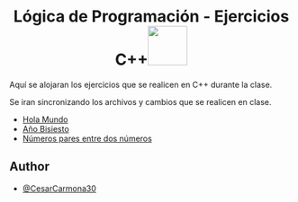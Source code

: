 <h1 align="center">Lógica de Programación - Ejercicios C++<img src="https://media.tenor.com/8CRuK01WKcMAAAAi/pokemon-pikachu.gif" width="70"></h1>


Aquí se alojaran los ejercicios que se realicen en C++ durante la clase.

Se iran sincronizando los archivos y cambios que se realicen en clase.

* [Hola Mundo](https://github.com/CesarCarmona30/EjerciciosCpp/blob/main/helloWorld.cpp)
* [Año Bisiesto](https://github.com/CesarCarmona30/EjerciciosCpp/blob/main/anioBisiesto.cpp)
* [Números pares entre dos números](https://github.com/CesarCarmona30/EjerciciosCpp/blob/main/numerosPares.cpp)

## Author

- [@CesarCarmona30](https://www.github.com/CesarCarmona30)
